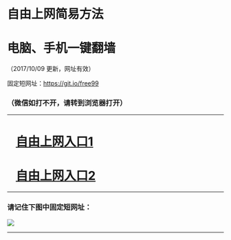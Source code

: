 ﻿# 自由上网简易方法

# 电脑、手机一键翻墙

（2017/10/09 更新，网址有效）

固定短网址：https://git.io/free99

### （微信如打不开，请转到浏览器打开）


***





# &nbsp;&nbsp; <a href="http://ft183549414.fwq-tz-1001.info/fwqtz01.html?t=100900118135 " target="_blank">自由上网入口1</a>
# &nbsp;&nbsp; <a href="http://ft2848314718.fwq-tz-1002.info/fwqtz02.html?t=100900115243 " target="_blank">自由上网入口2</a>
***

### 请记住下图中固定短网址：

<img src="https://s3-us-west-2.amazonaws.com/fwq-1001/yjfq-20170905okok.png" /> 


***

